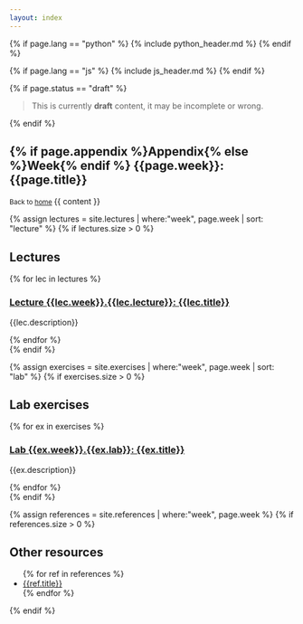 ```yaml
---
layout: index
---
```


{% if page.lang == "python" %}
    {% include python_header.md %}
{% endif %}

{% if page.lang == "js" %}
    {% include js_header.md %}
{% endif %}

{% if page.status == "draft" %}
<blockquote>
    <p>
        This is currently <strong>draft</strong> content, it may be incomplete or wrong.
    </p>
</blockquote>
{% endif %}


<section>
    <h2 class="{{page.lang}}"> {% if page.appendix %}Appendix{% else %}Week{% endif %} {{page.week}}: {{page.title}}</h2>
    <small>
        Back to <a href="{{"/" | relative_url }}">home</a>
    </small>
    {{ content }}
</section>

{% assign lectures = site.lectures | where:"week", page.week | sort: "lecture" %}
{% if lectures.size > 0 %}
<section>
    <h2 class="{{page.lang}}">Lectures</h2>
    {% for lec in lectures %}
    <article>
        <h3>
            <a href="{{lec.url | relative_url }}">
                Lecture {{lec.week}}.{{lec.lecture}}: {{lec.title}}
            </a>
        </h3>
        <p>{{lec.description}}</p>
    </article>
    {% endfor %}
</section>
{% endif %}

{% assign exercises = site.exercises | where:"week", page.week | sort: "lab" %}
{% if exercises.size > 0 %}
<section>
    <h2 class="{{page.lang}}">Lab exercises</h2>
    {% for ex in exercises %}
    <article>
        <h3><a href="{{ex.url | relative_url }}">Lab {{ex.week}}.{{ex.lab}}: {{ex.title}}</a></h3>
        <p>{{ex.description}}</p>
    </article>
    {% endfor %}
</section>
{% endif %}

{% assign references = site.references | where:"week", page.week %}
{% if references.size > 0 %}
<section>
    <h2 class="{{page.lang}}">Other resources</h2>
    <ul>
    {% for ref in references %}
        <li><a href="{{ref.url | relative_url }}">{{ref.title}}</a></li>
    {% endfor %}
    </ul>
</section>
{% endif %}